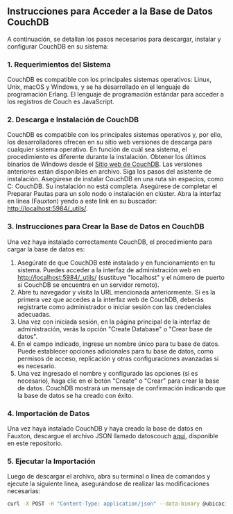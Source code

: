 ## Instrucciones para Acceder a la Base de Datos CouchDB

A continuación, se detallan los pasos necesarios para descargar, instalar y configurar CouchDB en su sistema:

### 1. Requerimientos del Sistema

CouchDB es compatible con los principales sistemas operativos: Linux, Unix, macOS y Windows, y se ha desarrollado en el lenguaje de programación Erlang. El lenguaje de programación estándar para acceder a los registros de Couch es JavaScript.

### 2. Descarga e Instalación de CouchDB

CouchDB es compatible con los principales sistemas operativos y, por ello, los desarrolladores ofrecen en su sitio web versiones de descarga para cualquier sistema operativo. En función de cuál sea sistema, el procedimiento es diferente durante la instalación. Obtener los últimos binarios de Windows desde el [Sitio web de CouchDB](https://couchdb.apache.org/). Las versiones anteriores están disponibles en archivo. Siga los pasos del asistente de instalación. Asegúrese de instalar CouchDB en una ruta sin espacios, como C: CouchDB. Su instalación no está completa. Asegúrese de completar el Preparar Pautas para un solo nodo o instalación en clúster. Abra la interfaz en línea (Fauxton) yendo a este link en su buscador: [http://localhost:5984/_utils/](http://localhost:5984/_utils/).

### 3. Instrucciones para Crear la Base de Datos en CouchDB

Una vez haya instalado correctamente CouchDB, el procedimiento para cargar la base de datos es:

1. Asegúrate de que CouchDB esté instalado y en funcionamiento en tu sistema. Puedes acceder a la interfaz de administración web en [http://localhost:5984/_utils/](http://localhost:5984/_utils/) (sustituye "localhost" y el número de puerto si CouchDB se encuentra en un servidor remoto).
2. Abre tu navegador y visita la URL mencionada anteriormente. Si es la primera vez que accedes a la interfaz web de CouchDB, deberás registrarte como administrador o iniciar sesión con las credenciales adecuadas.
3. Una vez con iniciada sesión, en la página principal de la interfaz de administración, verás la opción "Create Database" o "Crear base de datos".
4. En el campo indicado, ingrese un nombre único para tu base de datos. Puede establecer opciones adicionales para tu base de datos, como permisos de acceso, replicación y otras configuraciones avanzadas si es necesario.
5. Una vez ingresado el nombre y configurado las opciones (si es necesario), haga clic en el botón "Create" o "Crear" para crear la base de datos. CouchDB mostrará un mensaje de confirmación indicando que la base de datos se ha creado con éxito.

### 4. Importación de Datos

Una vez haya instalado CouchDB y haya creado la base de datos en Fauxton, descargue el archivo JSON llamado datoscouch [aquí](enlace-al-archivo-JSON-en-el-repositorio), disponible en este repositorio.

### 5. Ejecutar la Importación

Luego de descargar el archivo, abra su terminal o línea de comandos y ejecute la siguiente línea, asegurándose de realizar las modificaciones necesarias:

```bash
curl -X POST -H "Content-Type: application/json" --data-binary @ubicacion_del_documento_datoscouch.JSON_descargado -u usuario_con_el_que_configuro_couchdb:contraseña_con_la_que_configuro_couchdb http://localhost:5984/nombre_de_su_base_de_datos/_bulk_docs

